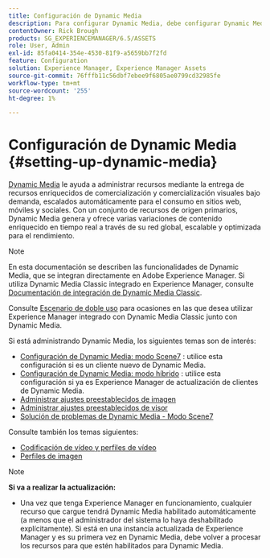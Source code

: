 ```yaml
---
title: Configuración de Dynamic Media
description: Para configurar Dynamic Media, debe configurar Dynamic Media y administrar los ajustes preestablecidos de visualizador e imagen.
contentOwner: Rick Brough
products: SG_EXPERIENCEMANAGER/6.5/ASSETS
role: User, Admin
exl-id: 85fa0414-354e-4530-81f9-a5659bb7f2fd
feature: Configuration
solution: Experience Manager, Experience Manager Assets
source-git-commit: 76fffb11c56dbf7ebee9f6805ae0799cd32985fe
workflow-type: tm+mt
source-wordcount: '255'
ht-degree: 1%

---
```


# Configuración de Dynamic Media {#setting-up-dynamic-media}

[Dynamic Media](https://business.adobe.com/products/experience-manager/assets/dynamic-media.html) le ayuda a administrar recursos mediante la entrega de recursos enriquecidos de comercialización y comercialización visuales bajo demanda, escalados automáticamente para el consumo en sitios web, móviles y sociales. Con un conjunto de recursos de origen primarios, Dynamic Media genera y ofrece varias variaciones de contenido enriquecido en tiempo real a través de su red global, escalable y optimizada para el rendimiento.

>[!NOTE]
>
>En esta documentación se describen las funcionalidades de Dynamic Media, que se integran directamente en Adobe Experience Manager. Si utiliza Dynamic Media Classic integrado en Experience Manager, consulte [Documentación de integración de Dynamic Media Classic](/help/sites-administering/scene7.md).
>
>Consulte [Escenario de doble uso](/help/sites-administering/scene7.md#dual-use-scenario) para ocasiones en las que desea utilizar Experience Manager integrado con Dynamic Media Classic junto con Dynamic Media.

Si está administrando Dynamic Media, los siguientes temas son de interés:

* [Configuración de Dynamic Media: modo Scene7](config-dms7.md) : utilice esta configuración si es un cliente nuevo de Dynamic Media.
* [Configuración de Dynamic Media: modo híbrido](config-dynamic.md) : utilice esta configuración si ya es Experience Manager de actualización de clientes de Dynamic Media.
* [Administrar ajustes preestablecidos de imagen](managing-image-presets.md)
* [Administrar ajustes preestablecidos de visor](managing-viewer-presets.md)
* [Solución de problemas de Dynamic Media - Modo Scene7](troubleshoot-dms7.md)

Consulte también los temas siguientes:

* [Codificación de vídeo y perfiles de vídeo](video-profiles.md)
* [Perfiles de imagen](image-profiles.md)

>[!NOTE]
>
>**Si va a realizar la actualización:**
>
>* Una vez que tenga Experience Manager en funcionamiento, cualquier recurso que cargue tendrá Dynamic Media habilitado automáticamente (a menos que el administrador del sistema lo haya deshabilitado explícitamente). Si está en una instancia actualizada de Experience Manager y es su primera vez en Dynamic Media, debe volver a procesar los recursos para que estén habilitados para Dynamic Media.


